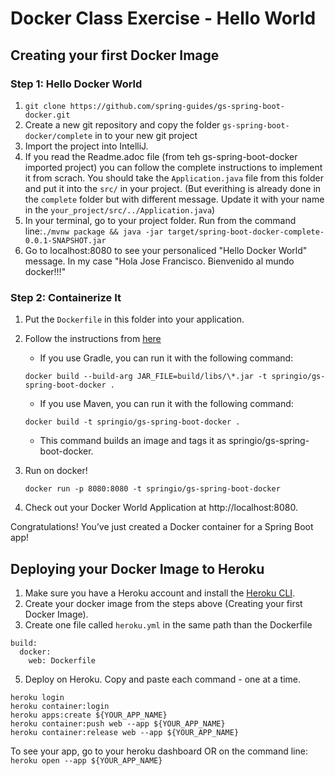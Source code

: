 # Docker Class Exercise - Hello World

## Creating your first Docker Image

### Step 1: Hello Docker World 
1. `git clone https://github.com/spring-guides/gs-spring-boot-docker.git`
2. Create a new git repository and copy the folder `gs-spring-boot-docker/complete` in to your new git project
4. Import the project into IntelliJ.
5. If you read the Readme.adoc file (from teh gs-spring-boot-docker imported project) you can follow the complete instructions to implement it from scrach. You should take the `Application.java` file from this folder and put it into the `src/` in your project. (But everithing is already done in the `complete` folder but with different message. Update it with your name in the `your_project/src/../Application.java`)
6. In your terminal, go to your project folder. Run from the command line:`./mvnw package && java -jar target/spring-boot-docker-complete-0.0.1-SNAPSHOT.jar`
7. Go to localhost:8080 to see your personaliced "Hello Docker World" message. In my case "Hola Jose Francisco. Bienvenido al mundo docker!!!"

### Step 2: Containerize It
1. Put the `Dockerfile` in this folder into your application.
2. Follow the instructions from [here](https://spring.io/guides/gs/spring-boot-docker/)
    - If you use Gradle, you can run it with the following command:
    ```
    docker build --build-arg JAR_FILE=build/libs/\*.jar -t springio/gs-spring-boot-docker .
    ```
    - If you use Maven, you can run it with the following command:
    ```
    docker build -t springio/gs-spring-boot-docker .
    ```
    - This command builds an image and tags it as springio/gs-spring-boot-docker.

3. Run on docker!
    ```
    docker run -p 8080:8080 -t springio/gs-spring-boot-docker
    ```
4. Check out your Docker World Application at http://localhost:8080.

Congratulations! You’ve just created a Docker container for a Spring Boot app! 

## Deploying your Docker Image to Heroku

1. Make sure you have a Heroku account and install the [Heroku CLI](https://devcenter.heroku.com/articles/heroku-cli#download-and-install).
2. Create your docker image from the steps above (Creating your first Docker Image).
3. Create one file called `heroku.yml` in the same path than the Dockerfile
```
build:
  docker:
    web: Dockerfile
```
5. Deploy on Heroku. Copy and paste each command - one at a time.
```
heroku login
heroku container:login
heroku apps:create ${YOUR_APP_NAME}
heroku container:push web --app ${YOUR_APP_NAME}
heroku container:release web --app ${YOUR_APP_NAME}
```

To see your app, go to your heroku dashboard OR on the command line: `heroku open --app ${YOUR_APP_NAME}`
